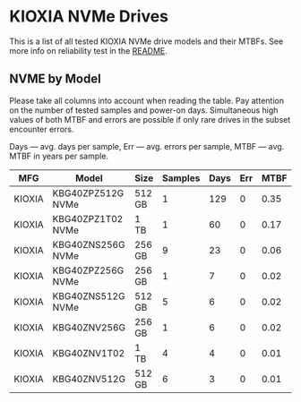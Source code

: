 KIOXIA NVMe Drives
==================

This is a list of all tested KIOXIA NVMe drive models and their MTBFs. See more
info on reliability test in the [README](https://github.com/linuxhw/SMART).

NVME by Model
------------

Please take all columns into account when reading the table. Pay attention on the
number of tested samples and power-on days. Simultaneous high values of both MTBF
and errors are possible if only rare drives in the subset encounter errors.

Days   — avg. days per sample,
Err    — avg. errors per sample,
MTBF   — avg. MTBF in years per sample.

| MFG       | Model              | Size   | Samples | Days  | Err   | MTBF   |
|-----------|--------------------|--------|---------|-------|-------|--------|
| KIOXIA    | KBG40ZPZ512G NVMe  | 512 GB | 1       | 129   | 0     | 0.35   |
| KIOXIA    | KBG40ZPZ1T02 NVMe  | 1 TB   | 1       | 60    | 0     | 0.17   |
| KIOXIA    | KBG40ZNS256G NVMe  | 256 GB | 9       | 23    | 0     | 0.06   |
| KIOXIA    | KBG40ZPZ256G NVMe  | 256 GB | 1       | 7     | 0     | 0.02   |
| KIOXIA    | KBG40ZNS512G NVMe  | 512 GB | 5       | 6     | 0     | 0.02   |
| KIOXIA    | KBG40ZNV256G       | 256 GB | 1       | 6     | 0     | 0.02   |
| KIOXIA    | KBG40ZNV1T02       | 1 TB   | 4       | 4     | 0     | 0.01   |
| KIOXIA    | KBG40ZNV512G       | 512 GB | 6       | 3     | 0     | 0.01   |

